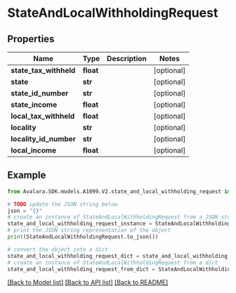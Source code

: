 # StateAndLocalWithholdingRequest


## Properties

Name | Type | Description | Notes
------------ | ------------- | ------------- | -------------
**state_tax_withheld** | **float** |  | [optional] 
**state** | **str** |  | [optional] 
**state_id_number** | **str** |  | [optional] 
**state_income** | **float** |  | [optional] 
**local_tax_withheld** | **float** |  | [optional] 
**locality** | **str** |  | [optional] 
**locality_id_number** | **str** |  | [optional] 
**local_income** | **float** |  | [optional] 

## Example

```python
from Avalara.SDK.models.A1099.V2.state_and_local_withholding_request import StateAndLocalWithholdingRequest

# TODO update the JSON string below
json = "{}"
# create an instance of StateAndLocalWithholdingRequest from a JSON string
state_and_local_withholding_request_instance = StateAndLocalWithholdingRequest.from_json(json)
# print the JSON string representation of the object
print(StateAndLocalWithholdingRequest.to_json())

# convert the object into a dict
state_and_local_withholding_request_dict = state_and_local_withholding_request_instance.to_dict()
# create an instance of StateAndLocalWithholdingRequest from a dict
state_and_local_withholding_request_from_dict = StateAndLocalWithholdingRequest.from_dict(state_and_local_withholding_request_dict)
```
[[Back to Model list]](../README.md#documentation-for-models) [[Back to API list]](../README.md#documentation-for-api-endpoints) [[Back to README]](../README.md)


